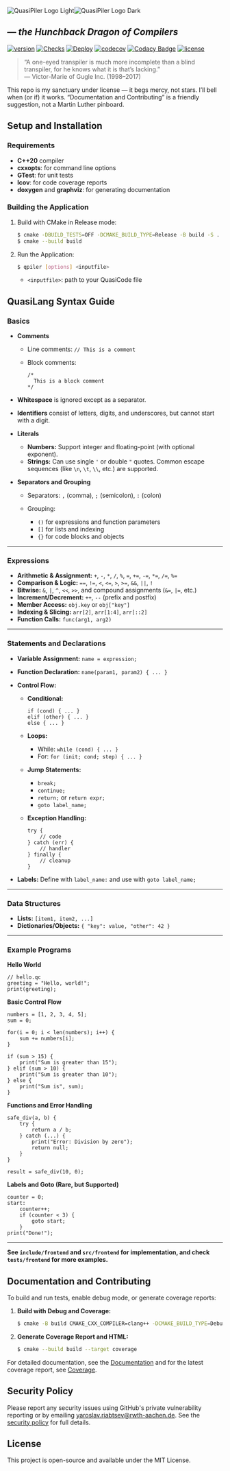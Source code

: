 ![QuasiPiler Logo Light](logo/llogo.svg#gh-light-mode-only)![QuasiPiler Logo Dark](logo/dlogo.svg#gh-dark-mode-only)
## _— the Hunchback Dragon of Compilers_


[![version](https://img.shields.io/github/v/release/ninjaro/QuasiPiler?include_prereleases)](https://github.com/ninjaro/QuasiPiler/releases/latest)
[![Checks](https://github.com/ninjaro/QuasiPiler/actions/workflows/tests.yml/badge.svg)](https://github.com/ninjaro/QuasiPiler/actions/workflows/tests.yml)
[![Deploy](https://github.com/ninjaro/QuasiPiler/actions/workflows/html.yml/badge.svg)](https://github.com/ninjaro/QuasiPiler/actions/workflows/html.yml)
[![codecov](https://codecov.io/gh/ninjaro/QuasiPiler/graph/badge.svg?token=MCNEJFWMDU)](https://codecov.io/gh/ninjaro/QuasiPiler)
[![Codacy Badge](https://app.codacy.com/project/badge/Grade/940dcf5e3cf64e759ce6ad17176d31f4)](https://app.codacy.com/gh/ninjaro/QuasiPiler/dashboard?utm_source=gh&utm_medium=referral&utm_content=&utm_campaign=Badge_grade)
[![license](https://img.shields.io/github/license/ninjaro/QuasiPiler?color=e6e6e6)](https://github.com/ninjaro/QuasiPiler/blob/master/license)

> “A one-eyed transpiler is much more incomplete than a blind transpiler, for he knows what it is that’s lacking.”  
> — Victor-Marie of Gugle Inc. (1998–2017)

This repo is my sanctuary under license — it begs mercy, not stars. I’ll bell when (or if) it works.
“Documentation and Contributing” is a friendly suggestion, not a Martin Luther pinboard.

## Setup and Installation

### Requirements

* **C++20** compiler
* **cxxopts**: for command line options
* **GTest**: for unit tests
* **lcov**: for code coverage reports
* **doxygen** and **graphviz**: for generating documentation

### Building the Application

1. Build with CMake in Release mode:
    ```bash
    $ cmake -DBUILD_TESTS=OFF -DCMAKE_BUILD_TYPE=Release -B build -S .
    $ cmake --build build
    ```
2. Run the Application:
    ```bash
    $ qpiler [options] <inputfile>
    ```
   * `<inputfile>`: path to your QuasiCode file

## QuasiLang Syntax Guide

### Basics

* **Comments**

    * Line comments: `// This is a comment`
    * Block comments:

      ```qc
      /* 
        This is a block comment
      */
      ```

* **Whitespace** is ignored except as a separator.

* **Identifiers** consist of letters, digits, and underscores, but cannot start with a digit.

* **Literals**

    * **Numbers:** Support integer and floating-point (with optional exponent).
    * **Strings:** Can use single `'` or double `"` quotes. Common escape sequences (like `\n`, `\t`, `\\`, etc.) are supported.

* **Separators and Grouping**

    * Separators: `,` (comma), `;` (semicolon), `:` (colon)
    * Grouping:

        * `()` for expressions and function parameters
        * `[]` for lists and indexing
        * `{}` for code blocks and objects

---

### Expressions

* **Arithmetic & Assignment:**
  `+`, `-`, `*`, `/`, `%`, `=`, `+=`, `-=`, `*=`, `/=`, `%=`
* **Comparison & Logic:**
  `==`, `!=`, `<`, `<=`, `>`, `>=`, `&&`, `||`, `!`
* **Bitwise:**
  `&`, `|`, `^`, `<<`, `>>`, and compound assignments (`&=`, `|=`, etc.)
* **Increment/Decrement:**
  `++`, `--` (prefix and postfix)
* **Member Access:**
  `obj.key` or `obj["key"]`
* **Indexing & Slicing:**
  `arr[2]`, `arr[1:4]`, `arr[::2]`
* **Function Calls:**
  `func(arg1, arg2)`

---

### Statements and Declarations

* **Variable Assignment:**
  `name = expression;`
* **Function Declaration:**
  `name(param1, param2) { ... }`
* **Control Flow:**

    * **Conditional:**

      ```qc
      if (cond) { ... }
      elif (other) { ... }
      else { ... }
      ```
    * **Loops:**

        * While: `while (cond) { ... }`
        * For: `for (init; cond; step) { ... }`
    * **Jump Statements:**

        * `break;`
        * `continue;`
        * `return;` or `return expr;`
        * `goto label_name;`
    * **Exception Handling:**

      ```qc
      try {
          // code
      } catch (err) {
          // handler
      } finally {
          // cleanup
      }
      ```
* **Labels:**
  Define with `label_name:` and use with `goto label_name;`

---

### Data Structures

* **Lists:**
  `[item1, item2, ...]`
* **Dictionaries/Objects:**
  `{ "key": value, "other": 42 }`

---

### Example Programs

**Hello World**

```qc
// hello.qc
greeting = "Hello, world!";
print(greeting);
```

**Basic Control Flow**

```qc
numbers = [1, 2, 3, 4, 5];
sum = 0;

for(i = 0; i < len(numbers); i++) {
    sum += numbers[i];
}

if (sum > 15) {
    print("Sum is greater than 15");
} elif (sum > 10) {
    print("Sum is greater than 10");
} else {
    print("Sum is", sum);
}
```

**Functions and Error Handling**

```qc
safe_div(a, b) {
    try {
        return a / b;
    } catch (...) {
        print("Error: Division by zero");
        return null;
    }
}

result = safe_div(10, 0);
```

**Labels and Goto (Rare, but Supported)**

```qc
counter = 0;
start:
    counter++;
    if (counter < 3) {
        goto start;
    }
print("Done!");
```

---

**See `include/frontend` and `src/frontend` for implementation, and check `tests/frontend` for more examples.**


## Documentation and Contributing

To build and run tests, enable debug mode, or generate coverage reports:

1. **Build with Debug and Coverage:**
   ```bash
   $ cmake -B build CMAKE_CXX_COMPILER=clang++ -DCMAKE_BUILD_TYPE=Debug -DBUILD_TESTS=ON -DCOVERAGE=ON
   ```
2. **Generate Coverage Report and HTML:**
   ```bash
   $ cmake --build build --target coverage
   ```

For detailed documentation, see the [Documentation](https://ninjaro.github.io/QuasiPiler/doc/) and for the latest
coverage report, see [Coverage](https://ninjaro.github.io/QuasiPiler/cov/).

## Security Policy

Please report any security issues using GitHub's private vulnerability reporting
or by emailing [yaroslav.riabtsev@rwth-aachen.de](mailto:yaroslav.riabtsev@rwth-aachen.de).
See the [security policy](.github/SECURITY.md) for full details.

## License

This project is open-source and available under the MIT License.